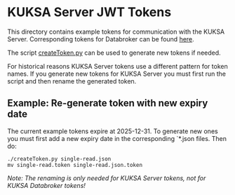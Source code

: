 # KUKSA Server JWT Tokens

This directory contains example tokens for communication with the KUKSA Server.
Corresponding tokens for Databroker can be found [here](../../jwt).

The script [createToken.py](createToken.py) can be used to generate new tokens if needed.

For historical reasons KUKSA Server tokens use a different pattern for token names.
If you generate new tokens for KUKSA Server you must first run the script and then rename the generated token.

## Example: Re-generate token with new expiry date

The current example tokens expire at 2025-12-31. To generate new ones you must first add a new expiry date in
the corresponding `*.json files. Then do:

```
./createToken.py single-read.json
mv single-read.token single-read.json.token
```

*Note: The renaming is only needed for KUKSA Server tokens, not for KUKSA Databroker tokens!*

